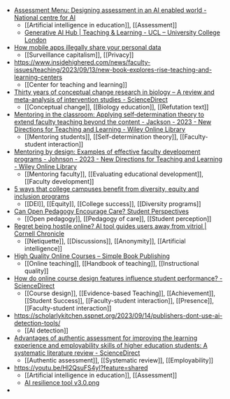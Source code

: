 - [Assessment Menu: Designing assessment in an AI enabled world - National centre for AI](https://nationalcentreforai.jiscinvolve.org/wp/2023/09/12/designing-assessment-in-an-ai-enabled-world/)
	- [[Artificial intelligence in education]], [[Assessment]]
	- [Generative AI Hub | Teaching & Learning - UCL – University College London](https://www.ucl.ac.uk/teaching-learning/generative-ai-hub)
- [How mobile apps illegally share your personal data](https://noyb.eu/en/how-mobile-apps-illegally-share-your-personal-data)
	- [[Surveillance capitalism]], [[Privacy]]
- https://www.insidehighered.com/news/faculty-issues/teaching/2023/09/13/new-book-explores-rise-teaching-and-learning-centers
	- [[Center for teaching and learning]]
- [Thirty years of conceptual change research in biology – A review and meta-analysis of intervention studies - ScienceDirect](https://www.sciencedirect.com/science/article/pii/S1747938X23000490?dgcid=raven_sd_aip_email)
	- [[Conceptual change]], [[Biology education]], [[Refutation text]]
- [Mentoring in the classroom: Applying self‐determination theory to extend faculty teaching beyond the content - Jackson - 2023 - New Directions for Teaching and Learning - Wiley Online Library](https://onlinelibrary.wiley.com/doi/abs/10.1002/tl.20558?campaign=woletoc)
	- [[Mentoring students]], [[Self-determination theory]], [[Faculty-student interaction]]
- [Mentoring by design: Examples of effective faculty development programs - Johnson - 2023 - New Directions for Teaching and Learning - Wiley Online Library](https://onlinelibrary.wiley.com/doi/abs/10.1002/tl.20563?campaign=woletoc)
	- [[Mentoring faculty]], [[Evaluating educational development]], [[Faculty development]]
- [5 ways that college campuses benefit from diversity, equity and inclusion programs](https://theconversation.com/5-ways-that-college-campuses-benefit-from-diversity-equity-and-inclusion-programs-208905)
	- [[DEI]], [[Equity]], [[College success]], [[Diversity programs]]
- [Can Open Pedagogy Encourage Care? Student Perspectives](https://www.irrodl.org//index.php/irrodl/article/view/6901)
	- [[Open pedagogy]], [[Pedagogy of care]], [[Student perception]]
- [Regret being hostile online? AI tool guides users away from vitriol | Cornell Chronicle](https://news.cornell.edu/stories/2023/02/regret-being-hostile-online-ai-tool-guides-users-away-vitriol)
	- [[Netiquette]], [[Discussions]], [[Anonymity]], [[Artificial intelligence]]
- [High Quality Online Courses – Simple Book Publishing](https://ecampusontario.pressbooks.pub/hqoc/)
	- [[Online teaching]], [[Handbook of teaching]], [[Instructional quality]]
- [How do online course design features influence student performance? - ScienceDirect](https://www.sciencedirect.com/science/article/abs/pii/S0360131516300203?via%3Dihub)
	- [[Course design]], [[Evidence-based Teaching]], [[Achievement]], [[Student Success]], [[Faculty-student interaction]], [[Presence]], [[Faculty-student interaction]]
- https://scholarlykitchen.sspnet.org/2023/09/14/publishers-dont-use-ai-detection-tools/
	- [[AI detection]]
- [Advantages of authentic assessment for improving the learning experience and employability skills of higher education students: A systematic literature review - ScienceDirect](https://www.sciencedirect.com/science/article/abs/pii/S0191491X21000560)
	- [[Authentic assessment]], [[Systematic review]], [[Employability]]
- https://youtu.be/Hl2QsuFS4yI?feature=shared
	- [[Artificial intelligence in education]], [[Assessment]]
	- [AI resilience tool v3.0.png](https://www.dropbox.com/scl/fi/a0knbe4l5vdmpr9l2xsox/AI-resilience-tool-v3.0.png?rlkey=ih87d4jh5lqu9l69ygr44s2se&dl=0)
-